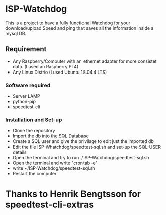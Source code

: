 # ISP-Watchdog
This is a project to have a fully functional Watchdog for your download/upload Speed and ping that saves all the information inside a mysql DB.

## Requirement
- Any Raspberry/Computer with an ethernet adapter for more consistet data. (I used an Raspberry PI 4)
- Any Linux Distrio (I used Ubuntu 18.04.4 LTS)

### Software required
- Server LAMP
- python-pip
- speedtest-cli

### Installation and Set-up
- Clone the repository
- Import the db into the SQL Database
- Create a SQL user and give the privilage to edit just the imported db
- Edit the file ISP-Whatchdog/speedtest-sql.sh and set-up the SQL-USER details
- Open the terminal and try to run ./ISP-Watchdog/speedtest-sql.sh
- Open the terminal and write "crontab -e"
- write ~/ISP-Watchdog/speedtest-sql.sh
- Restart the computer

# Thanks to Henrik Bengtsson for speedtest-cli-extras






